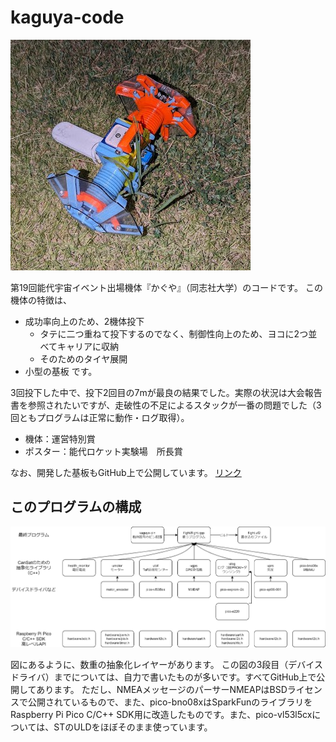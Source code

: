 # kaguya-code

![kaguya_stack](./images/kaguya_stack.jpg)

第19回能代宇宙イベント出場機体『かぐや』（同志社大学）のコードです。
この機体の特徴は、
- 成功率向上のため、2機体投下
    - タテに二つ重ねて投下するのでなく、制御性向上のため、ヨコに2つ並べてキャリアに収納
    - そのためのタイヤ展開
- 小型の基板
です。

3回投下した中で、投下2回目の7mが最良の結果でした。実際の状況は大会報告書を参照されたいですが、走破性の不足によるスタックが一番の問題でした（3回ともプログラムは正常に動作・ログ取得）。
- 機体：運営特別賞
- ポスター：能代ロケット実験場　所長賞

なお、開発した基板もGitHub上で公開しています。
[リンク](https://github.com/Yudetamago-AM/kaguya-elec)

## このプログラムの構成
![diagram_of_code](./images/kaguya-code.drawio.png)

図にあるように、数重の抽象化レイヤーがあります。
この図の3段目（デバイスドライバ）までについては、自力で書いたものが多いです。すべてGitHub上で公開してあります。
ただし、NMEAメッセージのパーサーNMEAPはBSDライセンスで公開されているもので、また、pico-bno08xはSparkFunのライブラリをRaspberry Pi Pico C/C++ SDK用に改造したものです。また、pico-vl53l5cxについては、STのULDをほぼそのまま使っています。
